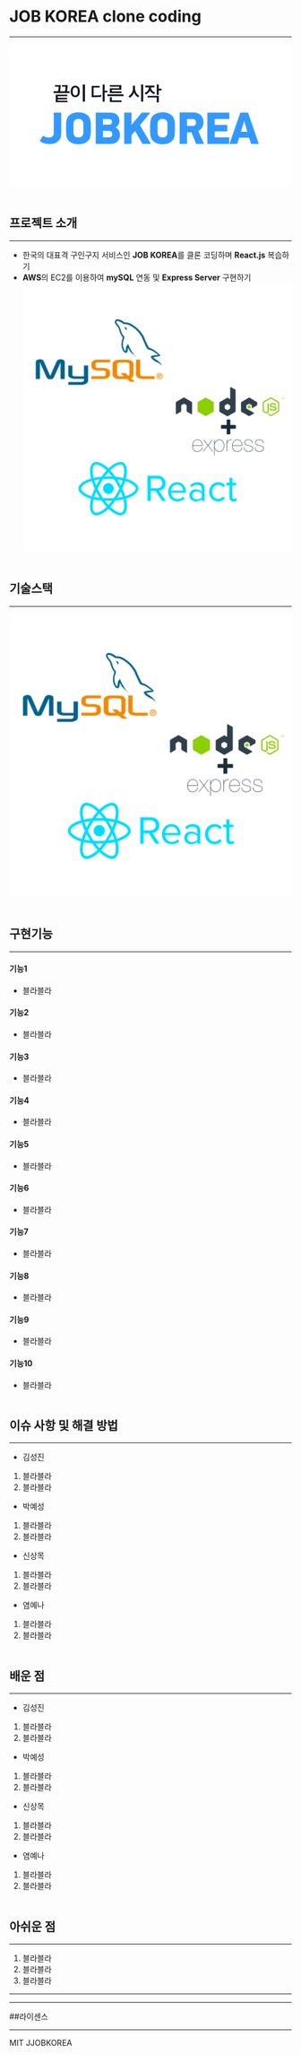 # JOB KOREA clone coding

---

![잡코리아 메인](./jobkorealogo.gif)
<br>
<br>

## 프로젝트 소개

---

- 한국의 대표격 구인구지 서비스인 **JOB KOREA**를 클론 코딩하며 **React.js** 복습하기
- **AWS**의 EC2를 이용하여 **mySQL** 연동 및 **Express Server** 구현하기
  ![사이트 기능](./mysql.png)
  <br>
  <br>

## 기술스택

---

![stack](./mysql.png)
<br>
<br>

## 구현기능

---

#### 기능1

- 블라블라

#### 기능2

- 블라블라

#### 기능3

- 블라블라

#### 기능4

- 블라블라

#### 기능5

- 블라블라

#### 기능6

- 블라블라

#### 기능7

- 블라블라

#### 기능8

- 블라블라

#### 기능9

- 블라블라

#### 기능10

- 블라블라
  <br>
  <br>

## 이슈 사항 및 해결 방법

---

- 김성진

1. 블라블라
2. 블라블라
   <br>

- 박예성

1. 블라블라
2. 블라블라
   <br>

- 신상목

1. 블라블라
2. 블라블라
   <br>

- 염예나

1. 블라블라
2. 블라블라
   <br>
   <br>

## 배운 점

---

- 김성진

1. 블라블라
2. 블라블라
   <br>

- 박예성

1. 블라블라
2. 블라블라
   <br>

- 신상목

1. 블라블라
2. 블라블라
   <br>

- 염예나

1. 블라블라
2. 블라블라
   <br>
   <br>

## 아쉬운 점

---

1. 블라블라
2. 블라블라
3. 블라블라
   <br>

---

---

##라이센스

---

MIT JJOBKOREA
